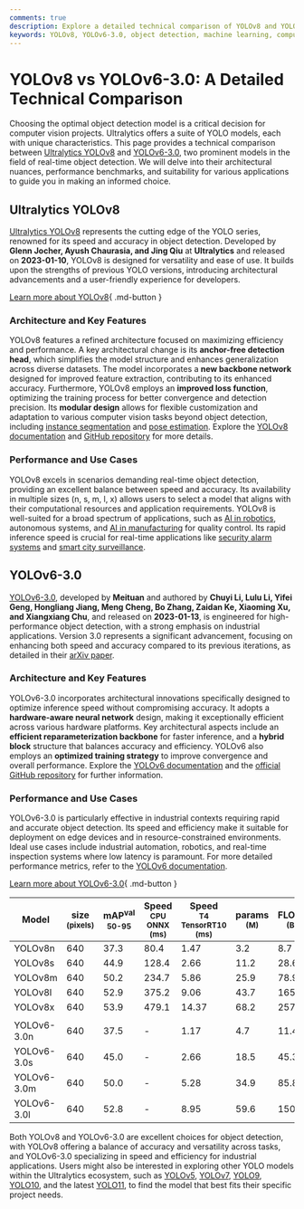 ```yaml
---
comments: true
description: Explore a detailed technical comparison of YOLOv8 and YOLOv6-3.0. Learn about architecture, performance, and use cases for real-time object detection.
keywords: YOLOv8, YOLOv6-3.0, object detection, machine learning, computer vision, real-time detection, model comparison, Ultralytics
---
```


# YOLOv8 vs YOLOv6-3.0: A Detailed Technical Comparison

Choosing the optimal object detection model is a critical decision for computer vision projects. Ultralytics offers a suite of YOLO models, each with unique characteristics. This page provides a technical comparison between [Ultralytics YOLOv8](https://docs.ultralytics.com/models/yolov8/) and [YOLOv6-3.0](https://docs.ultralytics.com/models/yolov6/), two prominent models in the field of real-time object detection. We will delve into their architectural nuances, performance benchmarks, and suitability for various applications to guide you in making an informed choice.

<script async src="https://cdn.jsdelivr.net/npm/chart.js"></script>
<script defer src="../../javascript/benchmark.js"></script>

<canvas id="modelComparisonChart" width="1024" height="400" active-models='["YOLOv8", "YOLOv6-3.0"]'></canvas>

## Ultralytics YOLOv8

[Ultralytics YOLOv8](https://docs.ultralytics.com/models/yolov8/) represents the cutting edge of the YOLO series, renowned for its speed and accuracy in object detection. Developed by **Glenn Jocher, Ayush Chaurasia, and Jing Qiu** at **Ultralytics** and released on **2023-01-10**, YOLOv8 is designed for versatility and ease of use. It builds upon the strengths of previous YOLO versions, introducing architectural advancements and a user-friendly experience for developers.

[Learn more about YOLOv8](https://docs.ultralytics.com/models/yolov8/){ .md-button }

### Architecture and Key Features

YOLOv8 features a refined architecture focused on maximizing efficiency and performance. A key architectural change is its **anchor-free detection head**, which simplifies the model structure and enhances generalization across diverse datasets. The model incorporates a **new backbone network** designed for improved feature extraction, contributing to its enhanced accuracy. Furthermore, YOLOv8 employs an **improved loss function**, optimizing the training process for better convergence and detection precision. Its **modular design** allows for flexible customization and adaptation to various computer vision tasks beyond object detection, including [instance segmentation](https://www.ultralytics.com/glossary/instance-segmentation) and [pose estimation](https://docs.ultralytics.com/tasks/pose/). Explore the [YOLOv8 documentation](https://docs.ultralytics.com/models/yolov8/) and [GitHub repository](https://github.com/ultralytics/ultralytics) for more details.

### Performance and Use Cases

YOLOv8 excels in scenarios demanding real-time object detection, providing an excellent balance between speed and accuracy. Its availability in multiple sizes (n, s, m, l, x) allows users to select a model that aligns with their computational resources and application requirements. YOLOv8 is well-suited for a broad spectrum of applications, such as [AI in robotics](https://www.ultralytics.com/blog/from-algorithms-to-automation-ais-role-in-robotics), autonomous systems, and [AI in manufacturing](https://www.ultralytics.com/solutions/ai-in-manufacturing) for quality control. Its rapid inference speed is crucial for real-time applications like [security alarm systems](https://docs.ultralytics.com/guides/security-alarm-system/) and [smart city surveillance](https://www.ultralytics.com/blog/computer-vision-ai-in-smart-cities).

## YOLOv6-3.0

[YOLOv6-3.0](https://docs.ultralytics.com/models/yolov6/), developed by **Meituan** and authored by **Chuyi Li, Lulu Li, Yifei Geng, Hongliang Jiang, Meng Cheng, Bo Zhang, Zaidan Ke, Xiaoming Xu, and Xiangxiang Chu**, and released on **2023-01-13**, is engineered for high-performance object detection, with a strong emphasis on industrial applications. Version 3.0 represents a significant advancement, focusing on enhancing both speed and accuracy compared to its previous iterations, as detailed in their [arXiv paper](https://arxiv.org/abs/2301.05586).

### Architecture and Key Features

YOLOv6-3.0 incorporates architectural innovations specifically designed to optimize inference speed without compromising accuracy. It adopts a **hardware-aware neural network** design, making it exceptionally efficient across various hardware platforms. Key architectural aspects include an **efficient reparameterization backbone** for faster inference, and a **hybrid block** structure that balances accuracy and efficiency. YOLOv6 also employs an **optimized training strategy** to improve convergence and overall performance. Explore the [YOLOv6 documentation](https://docs.ultralytics.com/models/yolov6/) and the [official GitHub repository](https://github.com/meituan/YOLOv6) for further information.

### Performance and Use Cases

YOLOv6-3.0 is particularly effective in industrial contexts requiring rapid and accurate object detection. Its speed and efficiency make it suitable for deployment on edge devices and in resource-constrained environments. Ideal use cases include industrial automation, robotics, and real-time inspection systems where low latency is paramount. For more detailed performance metrics, refer to the [YOLOv6 documentation](https://docs.ultralytics.com/models/yolov6/).

[Learn more about YOLOv6-3.0](https://docs.ultralytics.com/models/yolov6/){ .md-button }

| Model       | size<br><sup>(pixels) | mAP<sup>val<br>50-95 | Speed<br><sup>CPU ONNX<br>(ms) | Speed<br><sup>T4 TensorRT10<br>(ms) | params<br><sup>(M) | FLOPs<br><sup>(B) |
| ----------- | --------------------- | -------------------- | ------------------------------ | ----------------------------------- | ------------------ | ----------------- |
| YOLOv8n     | 640                   | 37.3                 | 80.4                           | 1.47                                | 3.2                | 8.7               |
| YOLOv8s     | 640                   | 44.9                 | 128.4                          | 2.66                                | 11.2               | 28.6              |
| YOLOv8m     | 640                   | 50.2                 | 234.7                          | 5.86                                | 25.9               | 78.9              |
| YOLOv8l     | 640                   | 52.9                 | 375.2                          | 9.06                                | 43.7               | 165.2             |
| YOLOv8x     | 640                   | 53.9                 | 479.1                          | 14.37                               | 68.2               | 257.8             |
|             |                       |                      |                                |                                     |                    |                   |
| YOLOv6-3.0n | 640                   | 37.5                 | -                              | 1.17                                | 4.7                | 11.4              |
| YOLOv6-3.0s | 640                   | 45.0                 | -                              | 2.66                                | 18.5               | 45.3              |
| YOLOv6-3.0m | 640                   | 50.0                 | -                              | 5.28                                | 34.9               | 85.8              |
| YOLOv6-3.0l | 640                   | 52.8                 | -                              | 8.95                                | 59.6               | 150.7             |

Both YOLOv8 and YOLOv6-3.0 are excellent choices for object detection, with YOLOv8 offering a balance of accuracy and versatility across tasks, and YOLOv6-3.0 specializing in speed and efficiency for industrial applications. Users might also be interested in exploring other YOLO models within the Ultralytics ecosystem, such as [YOLOv5](https://docs.ultralytics.com/models/yolov5/), [YOLOv7](https://docs.ultralytics.com/models/yolov7/), [YOLO9](https://docs.ultralytics.com/models/yolov9/), [YOLO10](https://docs.ultralytics.com/models/yolov10/), and the latest [YOLO11](https://docs.ultralytics.com/models/yolo11/), to find the model that best fits their specific project needs.
